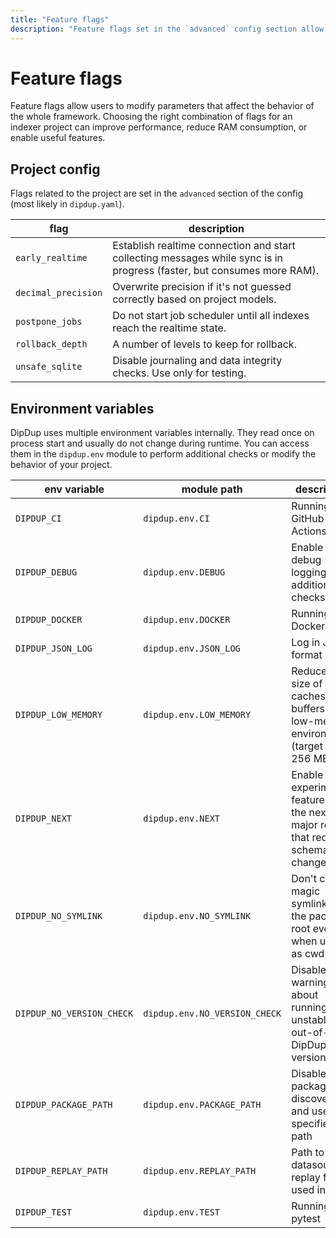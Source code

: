 ```yaml
---
title: "Feature flags"
description: "Feature flags set in the `advanced` config section allow users to modify parameters that affect the behavior of the whole framework."
---
```


# Feature flags

Feature flags allow users to modify parameters that affect the behavior of the whole framework. Choosing the right combination of flags for an indexer project can improve performance, reduce RAM consumption, or enable useful features.

## Project config

Flags related to the project are set in the `advanced` section of the config (most likely in `dipdup.yaml`).

| flag                 | description                                                                                                            |
| -------------------- | ---------------------------------------------------------------------------------------------------------------------- |
| `early_realtime`     | Establish realtime connection and start collecting messages while sync is in progress (faster, but consumes more RAM). |
| `decimal_precision`  | Overwrite precision if it's not guessed correctly based on project models.                                             |
| `postpone_jobs`      | Do not start job scheduler until all indexes reach the realtime state.                                                 |
| `rollback_depth`     | A number of levels to keep for rollback.                                                                               |
| `unsafe_sqlite`      | Disable journaling and data integrity checks. Use only for testing.                                                    |

## Environment variables

DipDup uses multiple environment variables internally. They read once on process start and usually do not change during runtime. You can access them in the `dipdup.env` module to perform additional checks or modify the behavior of your project.

| env variable              | module path                   | description                                                                          |
| ------------------------- | ----------------------------- | ------------------------------------------------------------------------------------ |
| `DIPDUP_CI`               | `dipdup.env.CI`               | Running in GitHub Actions                                                            |
| `DIPDUP_DEBUG`            | `dipdup.env.DEBUG`            | Enable debug logging and additional checks                                           |
| `DIPDUP_DOCKER`           | `dipdup.env.DOCKER`           | Running in Docker                                                                    |
| `DIPDUP_JSON_LOG`         | `dipdup.env.JSON_LOG`         | Log in JSON format                                                                   |
| `DIPDUP_LOW_MEMORY`       | `dipdup.env.LOW_MEMORY`       | Reduce the size of caches and buffers for low-memory environments (target is 256 MB) |
| `DIPDUP_NEXT`             | `dipdup.env.NEXT`             | Enable experimental features from the next major release that require schema changes |
| `DIPDUP_NO_SYMLINK`       | `dipdup.env.NO_SYMLINK`       | Don't create magic symlink in the package root even when used as cwd                 |
| `DIPDUP_NO_VERSION_CHECK` | `dipdup.env.NO_VERSION_CHECK` | Disable warning about running unstable or out-of-date DipDup version                 |
| `DIPDUP_PACKAGE_PATH`     | `dipdup.env.PACKAGE_PATH`     | Disable package discovery and use the specified path                                 |
| `DIPDUP_REPLAY_PATH`      | `dipdup.env.REPLAY_PATH`      | Path to datasource replay files; used in tests                                       |
| `DIPDUP_TEST`             | `dipdup.env.TEST`             | Running in pytest                                                                    |
